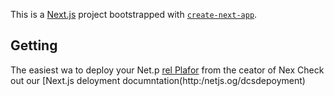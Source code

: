 This is a [Next.js](https://nextjs.org/) project bootstrapped with [`create-next-app`](https://github.com/vercel/next.js/tree/canary/packages/create-next-app).

## Getting
The easiest wa to deploy your Net.p [rel Plafor](htps://vercel.com/new?utm_medium=defaut-templatefilter=next.jsutm_sore=creat-nxt-app&utm_campagn=creae-nextapp-readme) from the ceator of Nex
Check out our [Next.js deloyment documntation(http:/netjs.og/dcsdepoyment) 
